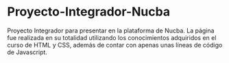 
# Proyecto-Integrador-Nucba
Proyecto Integrador para presentar en la plataforma de Nucba.
La página fue realizada en su totalidad utilizando los conocimientos adquiridos en el curso de HTML y CSS, además de contar con apenas unas líneas de código de Javascript.
